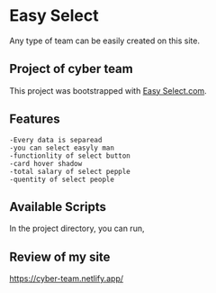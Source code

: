 # Easy Select
Any type of team can be easily created on this site.

## Project of cyber team
This project was bootstrapped with [Easy Select.com](https://cyber-team.netlify.app/).

## Features

    -Every data is separead
    -you can select easyly man
    -functionlity of select button
    -card hover shadow
    -total salary of select pepple
    -quentity of select people

## Available Scripts

In the project directory, you can run,


## Review of my site

 https://cyber-team.netlify.app/


